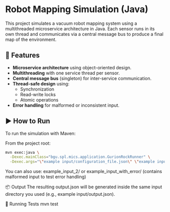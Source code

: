 # Robot Mapping Simulation (Java)

This project simulates a vacuum robot mapping system using a multithreaded microservice architecture in Java. Each sensor runs in its own thread and communicates via a central message bus to produce a final map of the environment.

## 🧠 Features

- **Microservice architecture** using object-oriented design.
- **Multithreading** with one service thread per sensor.
- **Central message bus** (singleton) for inter-service communication.
- **Thread-safe design** using:
  - Synchronization
  - Read-write locks
  - Atomic operations
- **Error handling** for malformed or inconsistent input.

## ▶️ How to Run

To run the simulation with Maven:

From the project root:
```bash
mvn exec:java \
  -Dexec.mainClass="bgu.spl.mics.application.GurionRockRunner" \
  -Dexec.args="\"example input/configuration_file.json\" \"example input/camera_data.json\" \"example input/lidar_data.json\" \"example input/pose_data.json\""
```

You can also use:
example_input_2/ or example_input_with_error/ (contains malformed input to test error handling)

📦 Output
The resulting output.json will be generated inside the same input directory you used (e.g., example input/output.json).

🧪 Running Tests
mvn test